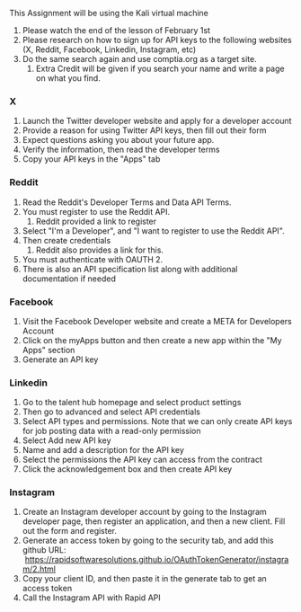 This Assignment will be using the Kali virtual machine

1. Please watch the end of the lesson of February 1st
2. Please research on how to sign up for API keys to the following websites (X, Reddit, Facebook, Linkedin, Instagram, etc)
3. Do the same search again and use comptia.org as a target site.
    1. Extra Credit will be given if you search your name and write a page on what you find.

### X
1.  Launch the Twitter developer website and apply for a developer account
2. Provide a reason for using Twitter API keys, then fill out their form
3. Expect questions asking you about your future app.
4. Verify the information, then read the developer terms
5. Copy your API keys in the "Apps" tab

### Reddit
1. Read the Reddit's Developer Terms and Data API Terms.
2. You must register to use the Reddit API.
	1. Reddit provided a link to register
3. Select "I'm a Developer", and "I want to register to use the Reddit API". 
4. Then create credentials
	1. Reddit also provides a link for this.
5. You must authenticate with OAUTH 2.
6. There is also an API specification list along with additional documentation if needed

### Facebook
1. Visit the Facebook Developer website and create a META for Developers Account
2. Click on the myApps button and then create a new app within the "My Apps" section
3. Generate an API key

### Linkedin
1. Go to the talent hub homepage and select product settings
2. Then go to advanced and select API credentials
3. Select API types and permissions. Note that we can only create API keys for job posting data with a read-only permission
4. Select Add new API key
5. Name and add a description for the API key
6. Select the permissions the API key can access from the contract
7. Click the acknowledgement box and then create API key

### Instagram
1. Create an Instagram developer account by going to the Instagram developer page, then register an application, and then a new client. Fill out the form and register.
2. Generate an access token by going to the security tab, and add this github URL:  https://rapidsoftwaresolutions.github.io/OAuthTokenGenerator/instagram/2.html
3. Copy your client ID, and then paste it in the generate tab to get an access token
4. Call the Instagram API with Rapid API
